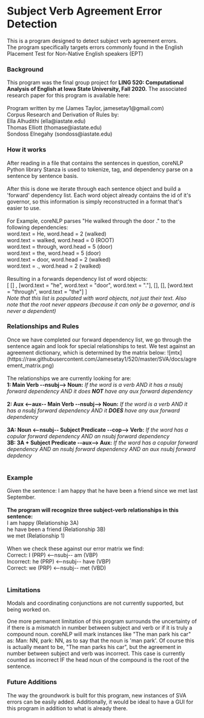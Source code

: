 <h1>Subject Verb Agreement Error Detection</h1>
This is a program designed to detect subject verb agreement errors.<br>
The program specifically targets errors commonly found in the English Placement Test for Non-Native English speakers (EPT)
<h3> Background </h3>
This program was the final group project for <b>LING 520: Computational Analysis of English at Iowa State
University, Fall 2020.</b>
The associated research paper for this program is available here:<br>
<br />
Program written by me (James Taylor, jamesetay1@gmail.com)<br>
Corpus Research and Derivation of Rules by:<br>
Ella Alhudithi (ella@iastate.edu) <br>
Thomas Elliott (thomase@iastate.edu) <br>
Sondoss Elnegahy (sondoss@iastate.edu) <br>

<h3>How it works</h3>
After reading in a file that contains the sentences in question, coreNLP Python library Stanza is used to
tokenize, tag, and dependency parse on a sentence by sentence basis.<br>
<br />
After this is done we iterate through each sentence object and
build a 'forward' dependency list. Each word object
already contains the id of it's governor, so this information
is simply reconstructed in a format that's easier to use.<br>
<br />
For Example, coreNLP parses "He walked through the door ." to the following dependencies:<br>
word.text = He, word.head = 2 (walked)<br>
word.text = walked, word.head = 0 (ROOT)<br>
word.text = through, word.head = 5 (door)<br>
word.text = the, word.head = 5 (door)<br>
word.text = door, word.head = 2 (walked)<br>
word.text = ., word.head = 2 (walked)<br>
<br />
Resulting in a forwards dependency list of word objects:<br>    
[ [] , [word.text = "he", word.text = "door", word.text =  "."], [], [], [word.text = "through", word.text = "the"] ]<br>
<em> Note that this list is populated with word objects, not just their text. 
Also note that the root never appears (because it can only be a governor, and is never a dependent) </em>  
<h3> Relationships and Rules </h3>
Once we have completed our forward dependency list, we go through the sentence again
and look for special relationships to test. We test against an agreement dictionary, which is determined
by the matrix below:  
![mtx](https://raw.githubusercontent.com/Jamesetay1/520/master/SVA/docs/agreement_matrix.png)
<br>  
<br />
The relationships we are currently looking for are:<br>    
<b>1: Main Verb --nsubj--> Noun:</b>     
<em>If the word is a verb AND it has a nsubj forward dependency AND it does <b>NOT</b> have any aux forward dependency</em><br>
<br />
<b>2: Aux <--aux-- Main Verb --nsubj--> Noun:</b>  
<em>If the word is a verb AND it has a nsubj forward dependency AND it <b>DOES</b> have any aux forward dependency</em><br> 
<br />
<b>3A: Noun <--nsubj-- Subject Predicate --cop--> Verb:</b>  
<em>If the word has a copular forward dependency AND an nsubj forward dependency</em><br>
<b>3B: 3A + Subject Predicate --aux--> Aux:</b>  
<em>If the word has a copular forward dependency AND an nsubj forward dependency AND an aux nsubj forward depdency</em><br> 
<br />  
<h3>Example</h3> 
Given the sentence: I am happy that he have been a friend since we met last September.<br>
<br />
<b>The program will recognize three subject-verb relationships in this sentence:</b><br>  
I am happy (Relationship 3A)<br>  
he have been a friend (Relationship 3B)<br>  
we met (Relationship 1)<br>  
<br />
When we check these against our error matrix we find:<br>  
Correct: I (PRP) <--nsubj-- am (VBP)<br>
Incorrect: he (PRP) <--nsubj-- have (VBP)<br>
Correct: we (PRP) <--nsubj-- met (VBD)<br>
<br />
<h3> Limitations </h3>
Modals and coordinating conjunctions are not currently supported, but being worked on.

One more permanent limitation of this program surrounds the uncertainty of if there is a mismatch in number between
subject and verb or if it is truly a compound noun. coreNLP will mark instances like "The man park his car"
as: Man: NN, park: NN, as to say that the noun is 'man park'. Of course this is actually meant to be, 
"The man parks his car", but the agreement in number between subject and verb was incorrect. This case is
currently counted as incorrect IF the head noun of the compound is the root of the sentence.  


<h3> Future Additions </h3>
The way the groundwork is built for this program, new instances of SVA errors can be easily added.
Additionally, it would be ideal to have a GUI for this program in addition to what is already there.
